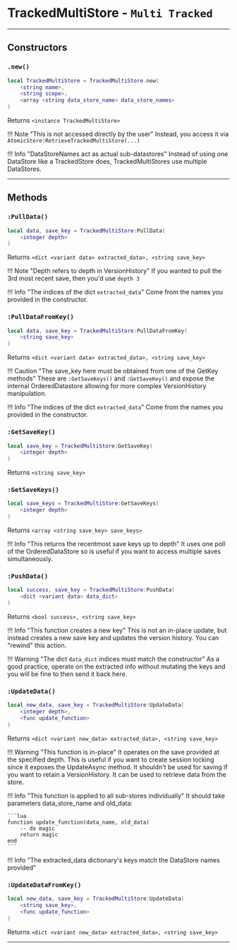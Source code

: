 # TrackedMultiStore - `Multi Tracked`
-----------
## Constructors

### `.new()`

```lua
local TrackedMultiStore = TrackedMultiStore.new(
	<string name>, 
	<string scope>,
	<array <string data_store_name> data_store_names>
) 
```
Returns `<instance TrackedMultiStore>`

!!! Note "This is not accessed directly by the user"
	Instead, you access it via `AtomicStore:RetrieveTrackedMultiStore(...)`

!!! Info "DataStoreNames act as actual sub-datastores"
	Instead of using one DataStore like a TrackedStore does, TrackedMultiStores use multiple DataStores.

----------------

## Methods

### `:PullData()`

```lua
local data, save_key = TrackedMultiStore:PullData(
	<integer depth>
)
```
Returns `<dict <variant data> extracted_data>, <string save_key>`

!!! Note "Depth refers to depth in VersionHistory"
	If you wanted to pull the 3rd most recent save, then you'd use `depth 3`

!!! Info "The indices of the dict `extracted_data`"
	Come from the names you provided in the constructor.

### `:PullDataFromKey()`

```lua
local data, save_key = TrackedMultiStore:PullDataFromKey(
	<string save_key>
)
```
Returns `<dict <variant data> extracted_data>, <string save_key>`

!!! Caution "The save_key here must be obtained from one of the GetKey methods"
	These are `:GetSaveKeys()` and `:GetSaveKey()` and expose the internal OrderedDatastore allowing for more complex VersionHistory manipulation.

!!! Info "The indices of the dict `extracted_data`"
	Come from the names you provided in the constructor.

### `:GetSaveKey()`

```lua
local save_key = TrackedMultiStore:GetSaveKey(
	<integer depth>
)
```
Returns `<string save_key>`

### `:GetSaveKeys()`
```lua
local save_keys = TrackedMultiStore:GetSaveKeys(
	<integer depth>
) 
```
Returns `<array <string save_key> save_keys>`

!!! Info "This returns the recentmost save keys up to depth"
	It uses one poll of the OrderedDataStore so is useful if you want to access multiple saves simultaneously.

### `:PushData()`

```lua
local success, save_key = TrackedMultiStore:PushData(
	<dict <variant data> data_dict>
)
```
Returns `<bool success>, <string save_key>`

!!! Info "This function creates a new key"
	This is not an in-place update, but instead creates a new save key and updates the version history. You can "rewind" this action.

!!! Warning "The dict `data_dict` indices must match the constructor"
	As a good practice, operate on the extracted info without mutating the keys and you will be fine to then send it back here.

### `:UpdateData()`

```lua
local new_data, save_key = TrackedMultiStore:UpdateData(
	<integer depth>, 
	<func update_function>
)
```
Returns `<dict <variant new_data> extracted_data>, <string save_key>`

!!! Warning "This function is in-place"
	It operates on the save provided at the specified depth. This is useful if you want to create session locking since it exposes the UpdateAsync method. It shouldn't be used for saving if you want to retain a VersionHistory. It can be used to retrieve data from the store.

!!! Info "This function is applied to all sub-stores individually"
	It should take parameters data_store_name and old_data:

	```lua
	function update_function(data_name, old_data)
		-- do magic
		return magic
	end
	```
!!! Info "The extracted_data dictionary's keys match the DataStore names provided"

### `:UpdateDataFromKey()`

```lua
local new_data, save_key = TrackedMultiStore:UpdateData(
	<string save_key>,
	<func update_function>
)
```
Returns `<dict <variant new_data> extracted_data>, <string save_key>`

------------